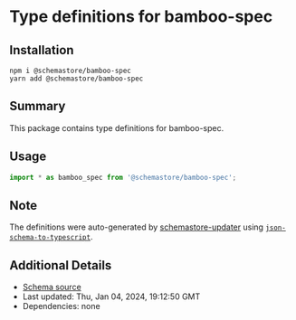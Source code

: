 # Type definitions for bamboo-spec

## Installation

```
npm i @schemastore/bamboo-spec
yarn add @schemastore/bamboo-spec
```

## Summary

This package contains type definitions for bamboo-spec.

## Usage

```ts
import * as bamboo_spec from '@schemastore/bamboo-spec';
```

## Note

The definitions were auto-generated by [schemastore-updater](https://github.com/ffflorian/schemastore-updater) using [`json-schema-to-typescript`](https://www.npmjs.com/package/json-schema-to-typescript).

## Additional Details

* [Schema source](https://github.com/SchemaStore/schemastore/tree/master/src/schemas/json/bamboo-spec)
* Last updated: Thu, Jan 04, 2024, 19:12:50 GMT
* Dependencies: none
